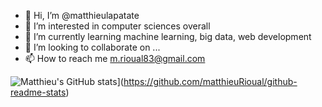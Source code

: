 - 👋 Hi, I’m @matthieulapatate
- 👀 I’m interested in computer sciences overall
- 🌱 I’m currently learning machine learning, big data, web development
- 💞️ I’m looking to collaborate on ...
- 📫 How to reach me m.rioual83@gmail.com

<!---
matthieulapatate/matthieulapatate is a ✨ special ✨ repository because its `README.md` (this file) appears on your GitHub profile.
You can click the Preview link to take a look at your changes.
--->

![Matthieu's GitHub stats](https://github-readme-stats.vercel.app/api?username=matthieuRioual)](https://github.com/matthieuRioual/github-readme-stats)
